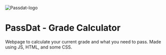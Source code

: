![Passdat-logo]([./images/passdat-logo.png](https://raw.githubusercontent.com/Flapjacck/PassDat/refs/heads/main/images/PassDat-logo.png))

# PassDat - Grade Calculator
Webpage to calculate your current grade and what you need to pass. Made using JS, HTML, and some CSS.
